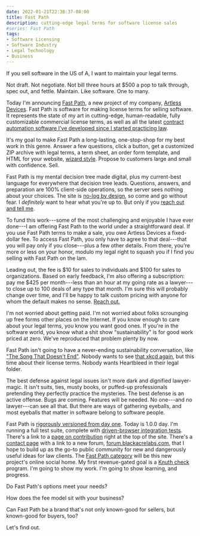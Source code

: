 ```yaml
---
date: 2022-01-21T22:38:37-08:00
title: Fast Path
description: cutting-edge legal terms for software license sales
#series: Fast Path
tags:
- Software Licensing
- Software Industry
- Legal Technology
- Business
---
```


If you sell software in the US of A, I want to maintain your legal terms.

Not draft.  Not negotiate.  Not bill three hours at $500 a pop to talk through, spec out, and fettle.  Maintain.  Like software.  One to many.

Today I'm announcing [Fast Path](https://fastpathlicense.com), a new project of my company, [Artless Devices](https://artlessdevices.com).  Fast Path is software for making license terms for selling software.  It represents the state of my art in cutting-edge, human-readable, fully customizable commercial license terms, as well as all the latest [contract automation software I've developed since I started practicing law](https://commonform.github.io).

It's my goal to make Fast Path a long-lasting, one-stop-shop for my best work in this genre.  Answer a few questions, click a button, get a customized ZIP archive with legal terms, a term sheet, an order form template, and HTML for your website, [wizard style](https://en.wikipedia.org/wiki/Wizard_(software)).  Propose to customers large and small with confidence.  Sell.

Fast Path is my mental decision tree made digital, plus my current-best language for everywhere that decision tree leads.  Questions, answers, and preparation are 100% client-side operations, so the server sees nothing about your choices.  The site is [no-log by design](https://fastpathlicense.com/privacy), so come and go without fear.  I _definitely_ want to hear what you're up to.  But only if you [reach out and tell me](https://fastpathlicense.com/contact).

To fund this work---some of the most challenging and enjoyable I have ever done---I am offering Fast Path to the world under a straightforward deal.  If you use Fast Path terms to make a sale, you owe Artless Devices a fixed-dollar fee.  To access Fast Path, you only have to agree to that deal---that you will pay only if you close---plus a few other details.  From there, you're more or less on your honor, modulo my legal right to squash you if I find you selling with Fast Path on the lam.

Leading out, the fee is $10 for sales to individuals and $100 for sales to organizations.  Based on early feedback, I'm also offering a subscription: pay me $425 per month---less than an hour at my going rate as a lawyer---to close up to 100 deals of any type that month.  I'm sure this will probably change over time, and I'll be happy to talk custom pricing with anyone for whom the default makes no sense.  [Reach out.](https://fastpathlicense.com/contact)

I'm not worried about getting paid.  I'm not worried about folks scrounging up free forms other places on the Internet.  If you know enough to care about your legal terms, you know you want good ones.  If you're in the software world, you know what a shit show "sustainability" is for good work priced at zero.  We've reproduced that problem plenty by now.

Fast Path isn't going to have a never-ending sustainability conversation, like ["The Song That Doesn't End"](https://www.youtube.com/watch?v=VZNaecq_rpU).  Nobody wants to see [that xkcd again](https://xkcd.com/2347/), but this time about their license terms.  Nobody wants Heartbleed in their legal folder.

The best defense against legal issues isn't more dark and dignified lawyer-magic.  It isn't suits, ties, musty books, or puffed-up professionals pretending they perfectly practice the mysteries.  The best defense is an active offense.  Bugs are coming.  Features will be needed.  No one---and no lawyer---can see all that.  But there are ways of gathering eyeballs, and most eyeballs that matter in software belong to software people.

Fast Path is [rigorously versioned from day one](https://fastpathlicense.com/versions).  Today is 1.0.0 day.  I'm running a full test suite, complete with [driven-browser integration tests](https://playwright.dev/).  There's a link to a [page on contribution](https://fastpathlicense.com/contribute) right at the top of the site.  There's a [contact page](https://fastpathlicense.com/contact) with a link to a new forum, [forum.blackacrelabs.com](https://forum.blackacrelabs.com), that I hope to build up as the go-to public community for new and dangerously useful ideas for law clients.  The [Fast Path category](https://forum.blackacrelabs.com/c/fastpath) will be this new project's online social home.  My first revenue-gated goal is a [Knuth check](https://en.wikipedia.org/wiki/Knuth_reward_check) program.  I'm going to show my work.  I'm going to show learning, and progress.

Do Fast Path's options meet your needs?

How does the fee model sit with your business?

Can Fast Path be a brand that's not only known-good for sellers, but known-good for buyers, too?

Let's find out.
